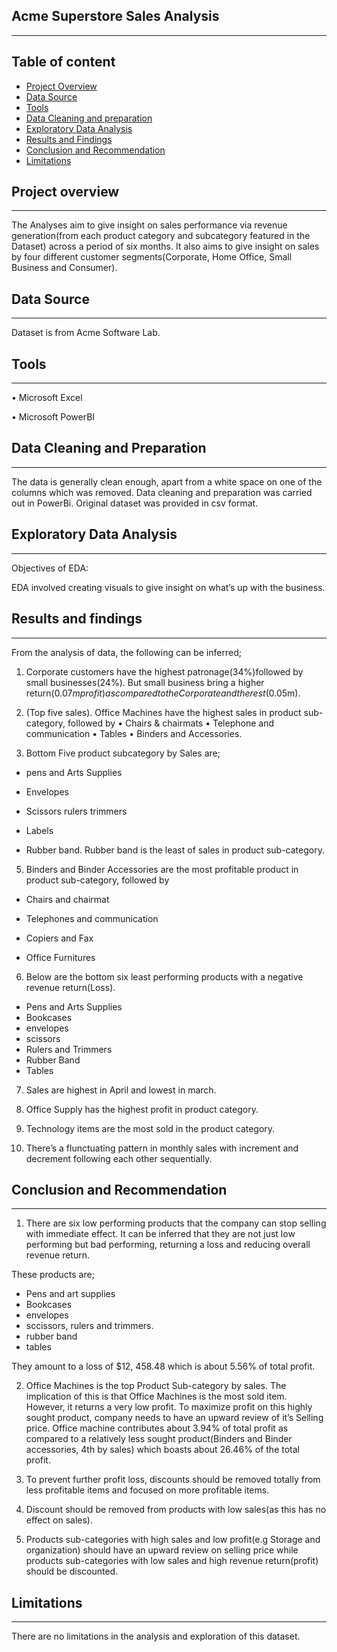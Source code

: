 ## Acme Superstore Sales Analysis
---
## Table of content

- [Project Overview](#project-overview)
- [Data Source](#data-source)
- [Tools](#tools)
- [Data Cleaning and preparation](#data-cleaning-and-preparation)
- [Exploratory Data Analysis](#exploratory-data-analysis)
- [Results and Findings](#results-and-findings)
- [Conclusion and Recommendation](#conclusion-and-recommendation)
- [Limitations](#limitations) 

##  Project overview
---
The
Analyses aim to give insight on sales performance via revenue generation(from each product category and subcategory featured in the Dataset) across a period of six months. It also aims to give insight on sales by four different customer segments(Corporate, Home Office, Small Business and Consumer).



##  Data Source
---

Dataset is from Acme Software Lab.



## Tools
---

• Microsoft Excel

• Microsoft PowerBI

## Data Cleaning and Preparation
---

The data is generally clean enough, apart from a white space on one of the columns which was removed. Data cleaning and preparation was carried out in PowerBi. Original dataset was provided in csv format.

## Exploratory Data Analysis
---

Objectives of EDA:

EDA involved creating visuals to give insight on what’s up with the business.

## Results and findings
---

From the analysis of data, the following can be inferred;

1. Corporate customers have the highest patronage(34%)followed by small businesses(24%). But small business bring a higher return($0.07m profit) as compared to the Corporate and the rest($0.05m).
3. ⁠(Top five sales). Office Machines have the highest sales in product sub-category, followed by
• Chairs & chairmats
• ⁠Telephone and communication
• ⁠Tables
• ⁠Binders and Accessories.

4. ⁠Bottom Five product subcategory by Sales are;

-  pens and Arts Supplies

-  Envelopes

-  Scissors rulers trimmers

-  ⁠Labels

-  ⁠Rubber band.
Rubber band is the least of sales in product sub-category.


5. ⁠Binders and Binder Accessories are the most profitable product in product sub-category, followed by

-  Chairs and chairmat

-  Telephones and communication

- ⁠Copiers and Fax

-  Office Furnitures


6. Below are the bottom six least performing products with a negative revenue return(Loss).

-  Pens and Arts Supplies
-  Bookcases
-  envelopes
-  scissors
-  Rulers and Trimmers
-  Rubber Band
-  Tables


7. Sales are highest in April and lowest in march.

8. ⁠Office Supply has the highest profit in product category.

9. ⁠Technology items are the most sold in the product category.

10. ⁠There’s a flunctuating pattern in monthly sales with increment and decrement following each other sequentially.

## Conclusion and Recommendation
---

1. There are six low performing products that the company can stop selling with immediate effect. It can be inferred that they are not just low performing but bad performing, returning a loss and reducing overall revenue return.

These products are;

-  Pens and art supplies
-  Bookcases
-  envelopes
-  sccissors, rulers and trimmers.
-  rubber band
-  tables

They amount to a loss of $12, 458.48 which is about 5.56% of total profit.

2. Office Machines is the top Product Sub-category by sales. The implication of this is that Office Machines is the most sold item. However, it returns a very low profit. To maximize profit on this highly sought product, company needs to have an upward review of it’s Selling price.
Office machine contributes about 3.94% of total profit as compared to a relatively less sought product(Binders and Binder accessories, 4th by sales) which boasts about 26.46% of the total profit. 

3. To prevent further profit loss, discounts should be removed totally from less profitable items and focused on more profitable items.

4. ⁠Discount should be removed from products with low sales(as this has no effect on sales).

5. ⁠Products sub-categories with high sales and low profit(e.g Storage and organization) should have an upward review on selling price while products sub-categories with low sales and high revenue return(profit) should be discounted.

## Limitations
---

There are no limitations in the analysis and exploration of this dataset.
